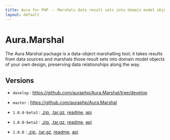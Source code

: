 ```yaml
---
title: Aura for PHP -- Marshals data result sets into domain model objects
layout: default
---
```


Aura.Marshal
============

The Aura Marshal package is a data-object marshalling tool; it takes results from data sources and marshals those result sets into domain model objects of your own design, preserving data relationships along the way.

Versions
--------

- `develop` : <https://github.com/auraphp/Aura.Marshal/tree/develop>

- `master` : <https://github.com/auraphp/Aura.Marshal>

- `1.0.0-beta3` : [.zip](https://github.com/auraphp/Aura.Marshal/zipball/1.0.0-beta3), [.tar.gz](https://github.com/auraphp/Aura.Marshal/tarball/1.0.0-beta3), [readme](version/1.0.0-beta3/), [api](version/1.0.0-beta3/api/)

- `1.0.0-beta2` : [.zip](https://github.com/auraphp/Aura.Marshal/zipball/1.0.0-beta2), [.tar.gz](https://github.com/auraphp/Aura.Marshal/tarball/1.0.0-beta2), [readme](version/1.0.0-beta2/), [api](version/1.0.0-beta2/api/)

- `1.0.0` : [.zip](https://github.com/auraphp/Aura.Marshal/zipball/1.0.0), [.tar.gz](https://github.com/auraphp/Aura.Marshal/tarball/1.0.0), [readme](version/1.0.0/), [api](version/1.0.0/api/)

